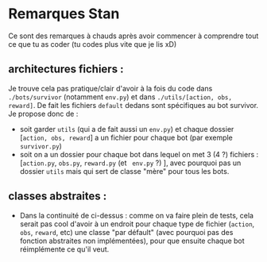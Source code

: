 # Remarques Stan

Ce sont des remarques à chauds après avoir commencer à comprendre tout ce que tu as coder (tu codes plus vite que je lis xD)

## architectures fichiers :

Je trouve cela pas pratique/clair d'avoir à la fois du code dans `./bots/survivor` (notamment `env.py`) et dans `./utils/[action, obs, reward]`. De fait les fichiers `default` dedans sont spécifiques au bot survivor. Je propose donc de :

- soit garder `utils` (qui a de fait aussi un `env.py`) et chaque dossier [`action, obs, reward`] a un fichier pour chaque bot (par exemple `survivor.py`)
- soit on a un dossier pour chaque bot dans lequel on met 3 (4 ?) fichiers : [`action.py`, `obs.py`, `reward.py` (et ` env.py` ?) ], avec pourquoi pas un dossier `utils` mais qui sert de classe "mère" pour tous les bots.

## classes abstraites :

- Dans la continuité de ci-dessus : comme on va faire plein de tests, cela serait pas cool d'avoir à un endroit pour chaque type de fichier (`action`, `obs`, `reward`, etc) une classe "par défault" (avec pourquoi pas des fonction abstraites non implémentées), pour que ensuite chaque bot réimplémente ce qu'il veut.